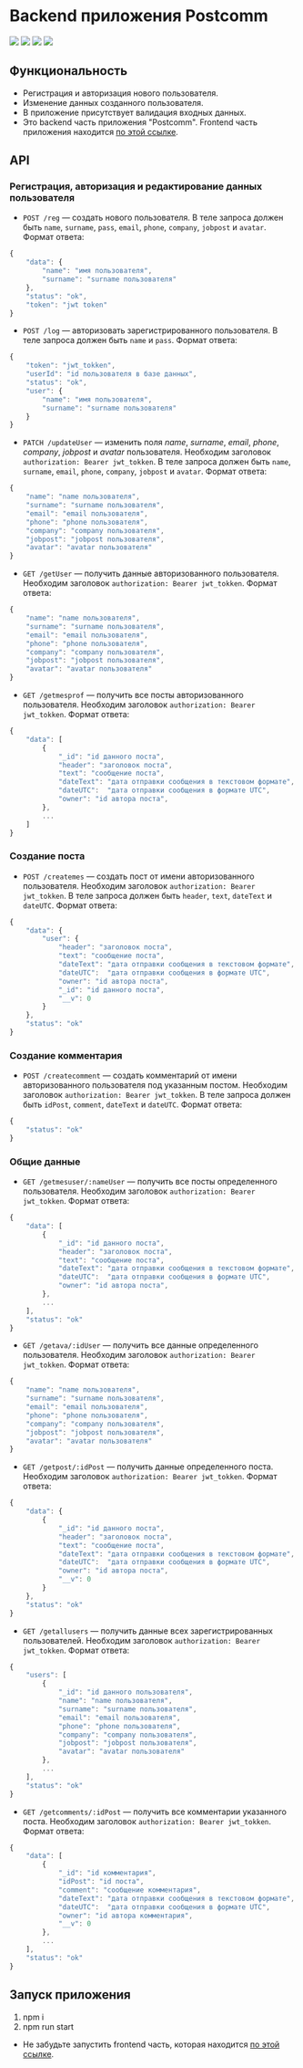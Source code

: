 # Backend приложения Postcomm

![](https://shields.io/badge/-JavaScript-yellow)
![](https://shields.io/badge/-Node.js-3E863D)
![](https://shields.io/badge/-MongoDB-00E661)
![](https://shields.io/badge/-Express.JS-384752)

## Функциональность

- Регистрация и авторизация нового пользователя.
- Изменение данных созданного пользователя.
- В приложение присутствует валидация входных данных.
- Это backend часть приложения "Postcomm". Frontend часть приложения находится [по этой ссылке](https://github.com/tyt34/postcomm).

## API

### Регистрация, авторизация и редактирование данных пользователя

- `POST /reg` — создать нового пользователя. В теле запроса должен быть `name`, `surname`, `pass`, `email`, `phone`, `company`, `jobpost` и `avatar`. Формат ответа:

```ts
{
    "data": {
        "name": "имя пользователя",
        "surname": "surname пользователя"
    },
    "status": "ok",
    "token": "jwt token"
}
```

- `POST /log` — авторизовать зарегистрированного пользователя. В теле запроса должен быть `name` и `pass`. Формат ответа:

```ts
{
    "token": "jwt_tokken",
    "userId": "id пользователя в базе данных",
    "status": "ok",
    "user": {
        "name": "имя пользователя",
        "surname": "surname пользователя"
    }
}
```

- `PATCH /updateUser` — изменить поля _name_, _surname_, _email_, _phone_, _company_, _jobpost_ и _avatar_ пользователя. Необходим заголовок `authorization: Bearer jwt_tokken`. В теле запроса должен быть `name`, `surname`, `email`, `phone`, `company`, `jobpost` и `avatar`. Формат ответа:

```ts
{
    "name": "name пользователя",
    "surname": "surname пользователя",
    "email": "email пользователя",
    "phone": "phone пользователя",
    "company": "company пользователя",
    "jobpost": "jobpost пользователя",
    "avatar": "avatar пользователя"
}
```

- `GET /getUser` — получить данные авторизованного пользователя. Необходим заголовок `authorization: Bearer jwt_tokken`. Формат ответа:

```ts
{
    "name": "name пользователя",
    "surname": "surname пользователя",
    "email": "email пользователя",
    "phone": "phone пользователя",
    "company": "company пользователя",
    "jobpost": "jobpost пользователя",
    "avatar": "avatar пользователя"
}
```

- `GET /getmesprof` — получить все посты авторизованного пользователя. Необходим заголовок `authorization: Bearer jwt_tokken`. Формат ответа:

```ts
{
    "data": [
        {
            "_id": "id данного поста",
            "header": "заголовок поста",
            "text": "сообщение поста",
            "dateText": "дата отправки сообщения в текстовом формате",
            "dateUTC":  "дата отправки сообщения в формате UTC",
            "owner": "id автора поста",
        },
        ...
    ]
}
```

### Создание поста

- `POST /createmes` — создать пост от имени авторизованного пользователя. Необходим заголовок `authorization: Bearer jwt_tokken`. В теле запроса должен быть `header`, `text`, `dateText` и `dateUTC`. Формат ответа:

```ts
{
    "data": {
        "user": {
            "header": "заголовок поста",
            "text": "сообщение поста",
            "dateText": "дата отправки сообщения в текстовом формате",
            "dateUTC":  "дата отправки сообщения в формате UTC",
            "owner": "id автора поста",
            "_id": "id данного поста",
            "__v": 0
        }
    },
    "status": "ok"
}
```

### Создание комментария

- `POST /createcomment` — создать комментарий от имени авторизованного пользователя под указанным постом. Необходим заголовок `authorization: Bearer jwt_tokken`. В теле запроса должен быть `idPost`, `comment`, `dateText` и `dateUTC`. Формат ответа:

```ts
{
    "status": "ok"
}
```

### Общие данные

- `GET /getmesuser/:nameUser` — получить все посты определенного пользователя. Необходим заголовок `authorization: Bearer jwt_tokken`. Формат ответа:

```ts
{
    "data": [
        {
            "_id": "id данного поста",
            "header": "заголовок поста",
            "text": "сообщение поста",
            "dateText": "дата отправки сообщения в текстовом формате",
            "dateUTC":  "дата отправки сообщения в формате UTC",
            "owner": "id автора поста",
        },
        ...
    ],
    "status": "ok"
}
```

- `GET /getava/:idUser` — получить все данные определенного пользователя. Необходим заголовок `authorization: Bearer jwt_tokken`. Формат ответа:

```ts
{
    "name": "name пользователя",
    "surname": "surname пользователя",
    "email": "email пользователя",
    "phone": "phone пользователя",
    "company": "company пользователя",
    "jobpost": "jobpost пользователя",
    "avatar": "avatar пользователя"
}
```

- `GET /getpost/:idPost` — получить данные определенного поста. Необходим заголовок `authorization: Bearer jwt_tokken`. Формат ответа:

```ts
{
    "data": {
        {
            "_id": "id данного поста",
            "header": "заголовок поста",
            "text": "сообщение поста",
            "dateText": "дата отправки сообщения в текстовом формате",
            "dateUTC":  "дата отправки сообщения в формате UTC",
            "owner": "id автора поста",
            "__v": 0
        }
    },
    "status": "ok"
}
```

- `GET /getallusers` — получить данные всех зарегистрированных пользователей. Необходим заголовок `authorization: Bearer jwt_tokken`. Формат ответа:

```ts
{
    "users": [
        {
            "_id": "id данного пользователя",
            "name": "name пользователя",
            "surname": "surname пользователя",
            "email": "email пользователя",
            "phone": "phone пользователя",
            "company": "company пользователя",
            "jobpost": "jobpost пользователя",
            "avatar": "avatar пользователя"
        },
        ...
    ],
    "status": "ok"
}
```

- `GET /getcomments/:idPost` — получить все комментарии указанного поста. Необходим заголовок `authorization: Bearer jwt_tokken`. Формат ответа:

```ts
{
    "data": [
        {
            "_id": "id комментария",
            "idPost": "id поста",
            "comment": "сообщение комментария",
            "dateText": "дата отправки сообщения в текстовом формате",
            "dateUTC":  "дата отправки сообщения в формате UTC",
            "owner": "id автора комментария",
            "__v": 0
        },
        ...
    ],
    "status": "ok"
}
```

## Запуск приложения

1. npm i
2. npm run start

- Не забудьте запустить frontend часть, которая находится [по этой ссылке](https://github.com/tyt34/postcomm).
